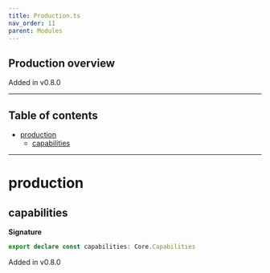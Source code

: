 ```yaml
---
title: Production.ts
nav_order: 11
parent: Modules
---
```


## Production overview

Added in v0.8.0

---

<h2 class="text-delta">Table of contents</h2>

- [production](#production)
  - [capabilities](#capabilities)

---

# production

## capabilities

**Signature**

```ts
export declare const capabilities: Core.Capabilities
```

Added in v0.8.0

